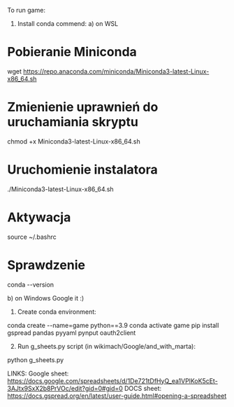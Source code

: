 
To run game:
1) Install conda commend:
  a) on WSL
  # Pobieranie Miniconda
  wget https://repo.anaconda.com/miniconda/Miniconda3-latest-Linux-x86_64.sh
  
  # Zmienienie uprawnień do uruchamiania skryptu
  chmod +x Miniconda3-latest-Linux-x86_64.sh
  
  # Uruchomienie instalatora
  ./Miniconda3-latest-Linux-x86_64.sh
  # Aktywacja
  source ~/.bashrc
  # Sprawdzenie
  conda --version

  b) on Windows
  Google it :)
1) Create conda environment:

conda create --name=game python==3.9
conda activate game
pip install gspread pandas pyyaml pynput oauth2client

2) Run g_sheets.py script (in wikimach/Google/and_with_marta):

python g_sheets.py

<!-- 
Sprawdzić czy to faktycznie potrzebne:
W launch.json w configuration trzeba dodać:
"cwd" : "${workspaceFolder}/${relativeFileDirname}"
żeby mogło znaleźc pliki otwierane przez skrypt. -->

LINKS:
Google sheet: https://docs.google.com/spreadsheets/d/1De721tDfHyQ_ea1VPlKoK5cEt-3AJtx9SxX2b8PrVOc/edit?gid=0#gid=0
DOCS sheet: https://docs.gspread.org/en/latest/user-guide.html#opening-a-spreadsheet
